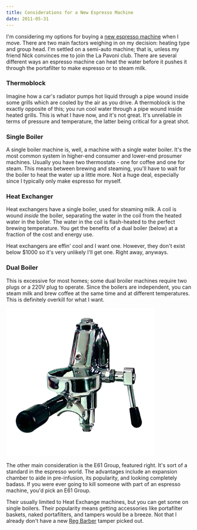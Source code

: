 ```yaml
---
title: Considerations for a New Espresso Machine
date: 2011-05-31
---
```


I'm considering my options for buying a [new espresso machine](/blog/new-espresso-machine/) when I move. There are two main factors weighing in on my decision: heating type and group head. I'm settled on a semi-auto machine; that is, unless my friend Nick convinces me to join the La Pavoni club. There are several different ways an espresso machine can heat the water before it pushes it through the portafilter to make espresso or to steam milk.

### Thermoblock

Imagine how a car's radiator pumps hot liquid through a pipe wound inside some grills which are cooled by the air as you drive. A thermoblock is the exactly opposite of this; you run cool water through a pipe wound inside heated grills. This is what I have now, and it's not great. It's unreliable in terms of pressure and temperature, the latter being critical for a great shot.

### Single Boiler

A single boiler machine is, well, a machine with a single water boiler. It's the most common system in higher-end consumer and lower-end prosumer machines. Usually you have two thermostats - one for coffee and one for steam. This means between brewing and steaming, you'll have to wait for the boiler to heat the water up a little more. Not a huge deal, especially since I typically only make espresso for myself.

### Heat Exchanger

Heat exchangers have a single boiler, used for steaming milk. A coil is wound _inside_ the boiler, separating the water in the coil from the heated water in the boiler. The water in the coil is flash-heated to the perfect brewing temperature. You get the benefits of a dual boiler (below) at a fraction of the cost and energy use.

Heat exchangers are effin' cool and I want one. However, they don't exist below $1000 so it's very unlikely I'll get one. Right away, anyways.

### Dual Boiler

This is excessive for most homes; some dual broiler machines require two plugs or a 220V plug to operate. Since the boilers are independent, you can steam milk and brew coffee at the same time and at different temperatures. This is definitely overkill for what I want.

![](4131A401FD194D04AE4B98AE5F85DA67.jpg)

The other main consideration is the E61 Group, featured right. It's sort of a standard in the espresso world. The advantages include an expansion chamber to aide in pre-infusion, its popularity, and looking completely badass. If you were ever going to kill someone with part of an espresso machine, you'd pick an E61 Group.

Their usually limited to Heat Exchange machines, but you can get some on single boilers. Their popularity means getting accessories like portafilter baskets, naked portafilters, and tampers would be a breeze. Not that I already don't have a new [Reg Barber](http://www.coffeetamper.com/store/pc/viewCategories.asp?idCategory=3) tamper picked out.

